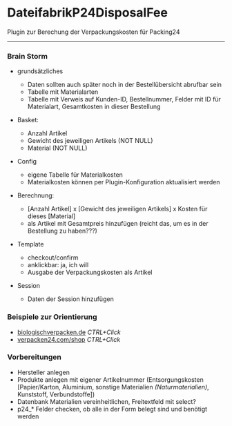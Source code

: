 # DateifabrikP24DisposalFee

Plugin zur Berechung der Verpackungskosten für Packing24

***

### Brain Storm

- grundsätzliches
    - Daten sollten auch später noch in der Bestellübersicht abrufbar sein
    - Tabelle mit Materialarten    
    - Tabelle mit Verweis auf Kunden-ID, Bestellnummer, Felder mit ID für Materialart, Gesamtkosten in dieser Bestellung

- Basket:
    - Anzahl Artikel
    - Gewicht des jeweiligen Artikels (NOT NULL)
    - Material (NOT NULL)

- Config
    - eigene Tabelle für Materialkosten
    - Materialkosten können per Plugin-Konfiguration aktualisiert werden

- Berechnung:
    - [Anzahl Artikel] x [Gewicht des jeweiligen Artikels] x Kosten für dieses [Material]
    - als Artikel mit Gesamtpreis hinzufügen (reicht das, um es in der Bestellung zu haben???)

- Template
    - checkout/confirm
    - anklickbar: ja, ich will
    - Ausgabe der Verpackungskosten als Artikel

- Session
    - Daten der Session hinzufügen

### Beispiele zur Orientierung

- [biologischverpacken.de](https://www.biologischverpacken.de/) *CTRL+Click*
- [verpacken24.com/shop](https://www.verpacken24.com/shop/) *CTRL+Click*

### Vorbereitungen

- Hersteller anlegen
- Produkte anlegen mit eigener Artikelnummer (Entsorgungskosten [Papier/Karton, Aluminium, sonstige Materialien *(Naturmaterialien)*, Kunststoff, Verbundstoffe])
- Datenbank Materialien vereinheitlichen, Freitextfeld mit select?
- p24_* Felder checken, ob alle in der Form belegt sind und benötigt werden

